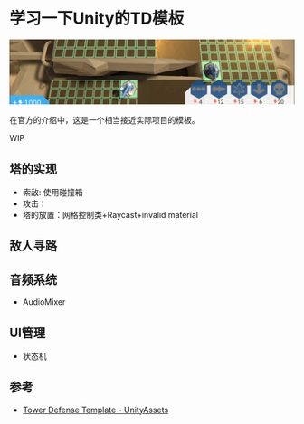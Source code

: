 # 学习一下Unity的TD模板

<img src="../img/TowerDefenceTemplate.png">

在官方的介绍中，这是一个相当接近实际项目的模板。

WIP

## 塔的实现

- 索敌: 使用碰撞箱
- 攻击：
- 塔的放置：网格控制类+Raycast+invalid material

## 敌人寻路


## 音频系统

- AudioMixer

## UI管理

- 状态机

## 参考
- [Tower Defense Template - UnityAssets](https://assetstore.unity.com/packages/essentials/tutorial-projects/tower-defense-template-107692)